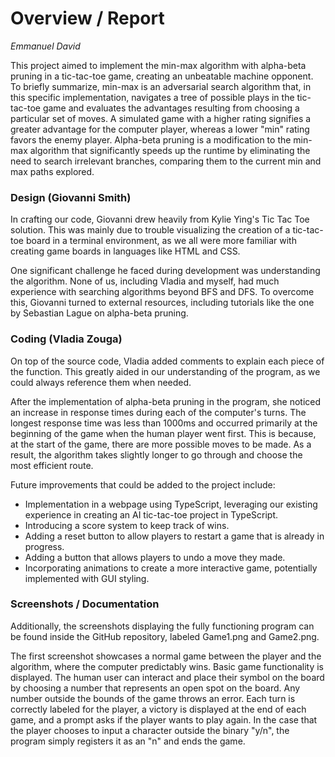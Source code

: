 # Overview / Report

_Emmanuel David_

This project aimed to implement the min-max algorithm with alpha-beta pruning in a tic-tac-toe game, creating an unbeatable machine opponent. To briefly summarize, min-max is an adversarial search algorithm that, in this specific implementation, navigates a tree of possible plays in the tic-tac-toe game and evaluates the advantages resulting from choosing a particular set of moves. A simulated game with a higher rating signifies a greater advantage for the computer player, whereas a lower "min" rating favors the enemy player. Alpha-beta pruning is a modification to the min-max algorithm that significantly speeds up the runtime by eliminating the need to search irrelevant branches, comparing them to the current min and max paths explored.

### Design (Giovanni Smith)

In crafting our code, Giovanni drew heavily from Kylie Ying's Tic Tac Toe solution. This was mainly due to trouble visualizing the creation of a tic-tac-toe board in a terminal environment, as we all were more familiar with creating game boards in languages like HTML and CSS.

One significant challenge he faced during development was understanding the algorithm. None of us, including Vladia and myself, had much experience with searching algorithms beyond BFS and DFS. To overcome this, Giovanni turned to external resources, including tutorials like the one by Sebastian Lague on alpha-beta pruning.

### Coding (Vladia Zouga)

On top of the source code, Vladia added comments to explain each piece of the function. This greatly aided in our understanding of the program, as we could always reference them when needed. 

After the implementation of alpha-beta pruning in the program, she noticed an increase in response times during each of the computer's turns. The longest response time was less than 1000ms and occurred primarily at the beginning of the game when the human player went first. This is because, at the start of the game, there are more possible moves to be made. As a result, the algorithm takes slightly longer to go through and choose the most efficient route.

Future improvements that could be added to the project include:

- Implementation in a webpage using TypeScript, leveraging our existing experience in creating an AI tic-tac-toe project in TypeScript.
- Introducing a score system to keep track of wins.
- Adding a reset button to allow players to restart a game that is already in progress.
- Adding a button that allows players to undo a move they made.
- Incorporating animations to create a more interactive game, potentially implemented with GUI styling.

### Screenshots / Documentation

Additionally, the screenshots displaying the fully functioning program can be found inside the GitHub repository, labeled Game1.png and Game2.png.

The first screenshot showcases a normal game between the player and the algorithm, where the computer predictably wins. Basic game functionality is displayed. The human user can interact and place their symbol on the board by choosing a number that represents an open spot on the board. Any number outside the bounds of the game throws an error. Each turn is correctly labeled for the player, a victory is displayed at the end of each game, and a prompt asks if the player wants to play again. In the case that the player chooses to input a character outside the binary "y/n", the program simply registers it as an "n" and ends the game.
